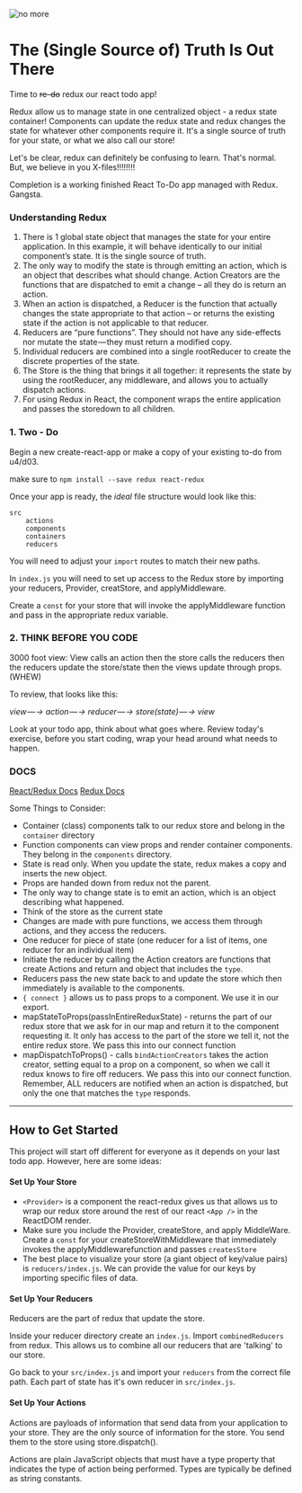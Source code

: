![no more](http://i.giphy.com/BHi0PMWAdEili.gif)

# The (Single Source of) Truth Is Out There

Time to ~~re-do~~ redux our react todo app!

Redux allow us to manage state in one centralized object - a redux state container! Components can update the redux state and redux changes the state for whatever other components require it. It's a single source of truth for your state, or what we also call our store!

Let's be clear, redux can definitely be confusing to learn. That's normal. But, we believe in you X-files!!!!!!!!

Completion is a working finished React To-Do app managed with Redux. Gangsta.

### Understanding Redux

1. There is 1 global state object that manages the state for your entire application. In this example, it will behave identically to our initial component’s state. It is the single source of truth.
1. The only way to modify the state is through emitting an action, which is an object that describes what should change. Action Creators are the functions that are dispatched to emit a change – all they do is return an action.
1. When an action is dispatched, a Reducer is the function that actually changes the state appropriate to that action – or returns the existing state if the action is not applicable to that reducer.
1. Reducers are “pure functions”. They should not have any side-effects nor mutate the state — they must return a modified copy.
1. Individual reducers are combined into a single rootReducer to create the discrete properties of the state.
1. The Store is the thing that brings it all together: it represents the state by using the rootReducer, any middleware, and allows you to actually dispatch actions.
1. For using Redux in React, the <Provider /> component wraps the entire application and passes the storedown to all children.

### 1. Two - Do
Begin a new create-react-app or make a copy of your existing to-do from u4/d03.

make sure to `npm install --save redux react-redux`

Once your app is ready, the *ideal* file structure would look like this:

    src
        actions
        components
        containers
        reducers

You will need to adjust your `import` routes to match their new paths.

In `index.js` you will need to set up access to the Redux store by importing your reducers, Provider, creatStore, and applyMiddleware.

Create a `const` for your store that will invoke the applyMiddleware function and pass in the appropriate redux variable.

### 2. THINK BEFORE YOU CODE

3000 foot view: View calls an action then the store calls the reducers then the reducers update the store/state then the views update through props.(WHEW)

To review, that looks like this:

*view — -> action — -> reducer — -> store(state) — -> view*

Look at your todo app, think about what goes where. Review today's exercise, before you start coding, wrap your head around what needs to happen.

### DOCS

[React/Redux Docs](https://github.com/reactjs/react-redux/blob/master/docs/api.md)
[Redux Docs](http://redux.js.org/)


Some Things to Consider:

* Container (class) components talk to our redux store and belong in the `container` directory
* Function components can view props and render container components. They belong in the `components` directory.
* State is read only. When you update the state, redux makes a copy and inserts the new object.
* Props are handed down from redux not the parent.
* The only way to change state is to emit an action, which is an object describing what happened.
* Think of the store as the current state
* Changes are made with pure functions, we access them through actions, and they access the reducers.
* One reducer for piece of state (one reducer for a list of items, one reducer for an individual item)
* Initiate the reducer by calling the Action creators are functions that create Actions and return and object that includes the `type`.
* Reducers pass the new state back to and update the store which then immediately is available to the components.
* `{ connect }` allows us to pass props to a component. We use it in our export.
* mapStateToProps(passInEntireReduxState) - returns the part of our redux store that we ask for in our map and return it to the component requesting it. It only has access to the part of the store we tell it, not the entire redux store. We pass this into our connect function
* mapDispatchToProps() - calls `bindActionCreators` takes the action creator, setting equal to a prop on a component, so when we call it redux knows to fire off reducers. We pass this into our connect function. Remember, ALL reducers are notified when an action is dispatched, but only the one that matches the `type` responds.

-----

## How to Get Started

This project will start off different for everyone as it depends on your last todo app. However, here are some ideas:

#### Set Up Your Store

* `<Provider>` is a component the react-redux gives us that allows us to wrap our redux store around the rest of our react `<App />` in the ReactDOM render.
* Make sure you include the Provider, createStore, and apply MiddleWare. Create a `const` for your createStoreWithMiddleware that immediately invokes the applyMiddlewarefunction and passes `createsStore`
* The best place to visualize your store (a giant object of key/value pairs) is `reducers/index.js`. We can provide the value for our keys by importing specific files of data.

#### Set Up Your Reducers

Reducers are the part of redux that update the store.

Inside your reducer directory create an `index.js`. Import `combinedReducers` from redux. This allows us to combine all our reducers that are 'talking' to our store.

Go back to your `src/index.js` and import your `reducers` from the correct file path. Each part of state has it's own reducer in `src/index.js`.



#### Set Up Your Actions

Actions are payloads of information that send data from your application to your store. They are the only source of information for the store. You send them to the store using store.dispatch().

Actions are plain JavaScript objects that must have a type property that indicates the type of action being performed. Types are typically be defined as string constants.
